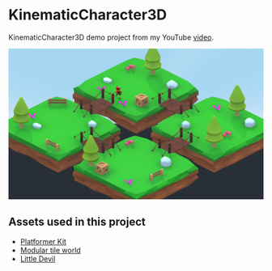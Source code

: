 # KinematicCharacter3D
KinematicCharacter3D demo project from my YouTube [video](https://www.youtube.com/watch?v=DF4kxLtxoyc&feature=youtu.be).

![preview image](./preview.png)

## Assets used in this project
* [Platformer Kit](https://www.kenney.nl/assets/platformer-kit)
* [Modular tile world](https://mihailt.itch.io/modular-tile-world)
* [Little Devil](https://igorasbarbarian.itch.io/animated-low-poly-little-devil-character)